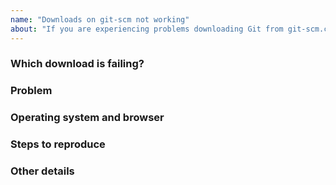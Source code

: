 ```yaml
---
name: "Downloads on git-scm not working"
about: "If you are experiencing problems downloading Git from git-scm.com"
---
```


<!---
Please follow the instructions below.
An issue properly explained is solved much faster!
-->

<!--- Provide a brief summary of the issue in the issue title -->

### Which download is failing?

<!--- Tell us in which page and version is the download broken -->

### Problem

<!--- Explain the problem clearly -->

### Operating system and browser

<!--- Which operating system and browser are you using? -->

### Steps to reproduce

<!--- Provide a detailed list of steps. -->
<!--- In the rare cases where this is not possible, we will accept a detailed set of instructions. -->

### Other details

<!--- Include as many relevant details you may find relevant -->
